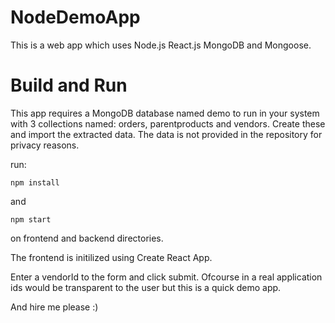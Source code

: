 # NodeDemoApp
This is a web app which uses Node.js React.js MongoDB and Mongoose.

# Build and Run
This app requires a MongoDB database named demo to run in your system with 3 collections named: orders, parentproducts and vendors. Create these and import the extracted data. The data is not provided in the repository for privacy reasons.

run:

    npm install
and

    npm start
on frontend and backend directories. 

The frontend is initilized using Create React App.

Enter a vendorId to the form and click submit. Ofcourse in a real application ids would be transparent to the user but this is a quick demo app.

And hire me please :)